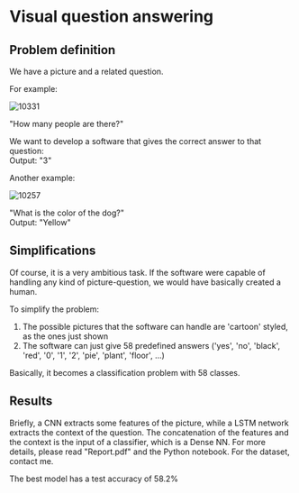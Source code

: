 # Visual question answering

## Problem definition 
We have a picture and a related question.

For example:

![10331](https://user-images.githubusercontent.com/92381157/137201546-8c937b6d-43a4-46c8-8f02-5c1e98fda089.png)

"How many people are there?"

We want to develop a software that gives the correct answer to that question:  
Output: "3"

Another example:

![10257](https://user-images.githubusercontent.com/92381157/137201832-2318bff9-5334-49df-8649-1a79a2bbb192.png)

"What is the color of the dog?"  
Output: "Yellow"

## Simplifications  
Of course, it is a very ambitious task. If the software were capable of handling any kind of picture-question, we would have basically created a human. 

To simplify the problem:
1. The possible pictures that the software can handle are 'cartoon' styled, as the ones just shown
2. The software can just give 58 predefined answers ('yes', 'no', 'black', 'red', '0', '1', '2', 'pie', 'plant', 'floor', ...)

Basically, it becomes a classification problem with 58 classes.

## Results
Briefly, a CNN extracts some features of the picture, while a LSTM network extracts the context of the question. The concatenation of the features and the context is the input of a classifier, which is a Dense NN. For more details, please read "Report.pdf" and the Python notebook. For the dataset, contact me.  

The best model has a test accuracy of 58.2%



